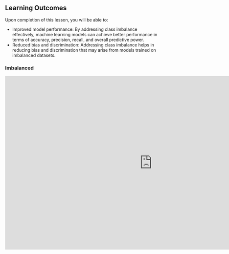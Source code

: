 <!-- # Lesson: Imbalanced -->
## Learning Outcomes

Upon completion of this lesson, you will be able to:
  
- Improved model performance: By addressing class imbalance effectively, machine learning models can achieve better performance in terms of accuracy, precision, recall, and overall predictive power.
- Reduced bias and discrimination: Addressing class imbalance helps in reducing bias and discrimination that may arise from models trained on imbalanced datasets.


### Imbalanced

<iframe src="https://docs.google.com/presentation/d/1DSIwy-xpl1E5DMSQaD3VPb-chWtfdeRzPy4kHu4L1wg/embed?start=false&loop=false&delayms=3000" frameborder="0" width="960" height="569" allowfullscreen="true" mozallowfullscreen="true" webkitallowfullscreen="true"></iframe>
